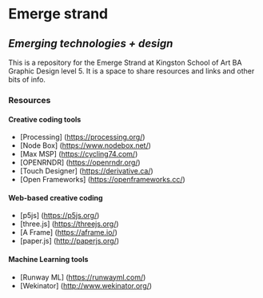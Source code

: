 # Emerge strand
## *Emerging technologies + design*

This is a repository for the Emerge Strand at Kingston School of Art BA Graphic Design level 5. It is a space to share resources and links and other bits of info.

### Resources

#### Creative coding tools

- [Processing] (https://processing.org/)
- [Node Box] (https://www.nodebox.net/)
- [Max MSP] (https://cycling74.com/)
- [OPENRNDR] (https://openrndr.org/)
- [Touch Designer] (https://derivative.ca/)
- [Open Frameworks] (https://openframeworks.cc/)

#### Web-based creative coding

- [p5js] (https://p5js.org/)
- [three.js] (https://threejs.org/)
- [A Frame] (https://aframe.io/)
- [paper.js] (http://paperjs.org/)

#### Machine Learning tools
- [Runway ML] (https://runwayml.com/)
- [Wekinator] (http://www.wekinator.org/)

